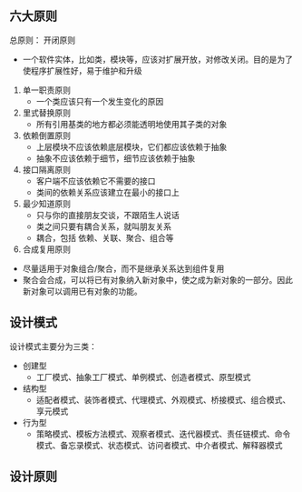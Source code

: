 
## 六大原则
总原则： 开闭原则
  * 一个软件实体，比如类，模块等，应该对扩展开放，对修改关闭。目的是为了使程序扩展性好，易于维护和升级


1. 单一职责原则
    * 一个类应该只有一个发生变化的原因 
2. 里式替换原则
    * 所有引用基类的地方都必须能透明地使用其子类的对象
3. 依赖倒置原则
    * 上层模块不应该依赖底层模块，它们都应该依赖于抽象
    * 抽象不应该依赖于细节，细节应该依赖于抽象
4. 接口隔离原则
    * 客户端不应该依赖它不需要的接口
    * 类间的依赖关系应该建立在最小的接口上
5. 最少知道原则
    * 只与你的直接朋友交谈，不跟陌生人说话
    * 类之间只要有耦合关系，就叫朋友关系
    * 耦合，包括 依赖、关联、聚合、组合等
6. 合成复用原则
  * 尽量适用于对象组合/聚合，而不是继承关系达到组件复用
  * 聚合会合成，可以将已有对象纳入新对象中，使之成为新对象的一部分。因此新对象可以调用已有对象的功能。

## 设计模式
设计模式主要分为三类：
* 创建型
  * 工厂模式、抽象工厂模式、单例模式、创造者模式、原型模式
* 结构型
  * 适配者模式、装饰者模式、代理模式、外观模式、桥接模式、组合模式、享元模式
* 行为型
  * 策略模式、模板方法模式、观察者模式、迭代器模式、责任链模式、命令模式、备忘录模式、状态模式、访问者模式、中介者模式、解释器模式

## 设计原则